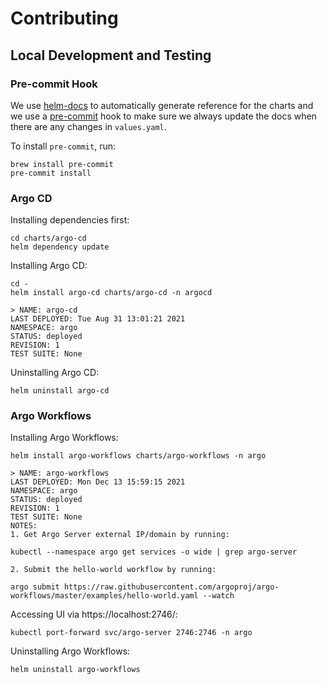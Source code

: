 # Contributing

## Local Development and Testing

### Pre-commit Hook

We use [helm-docs](https://github.com/norwoodj/helm-docs) to automatically generate reference for the charts and we use a [pre-commit](https://pre-commit.com/) hook to make sure we always update the docs when there are any changes in `values.yaml`.

To install `pre-commit`, run:

```
brew install pre-commit
pre-commit install
```

### Argo CD

Installing dependencies first:

```
cd charts/argo-cd
helm dependency update
```

Installing Argo CD:
```
cd -
helm install argo-cd charts/argo-cd -n argocd
```


```
> NAME: argo-cd
LAST DEPLOYED: Tue Aug 31 13:01:21 2021
NAMESPACE: argo
STATUS: deployed
REVISION: 1
TEST SUITE: None
```

Uninstalling Argo CD:

```
helm uninstall argo-cd
```

### Argo Workflows

Installing Argo Workflows:

```
helm install argo-workflows charts/argo-workflows -n argo
```

```
> NAME: argo-workflows
LAST DEPLOYED: Mon Dec 13 15:59:15 2021
NAMESPACE: argo
STATUS: deployed
REVISION: 1
TEST SUITE: None
NOTES:
1. Get Argo Server external IP/domain by running:

kubectl --namespace argo get services -o wide | grep argo-server

2. Submit the hello-world workflow by running:

argo submit https://raw.githubusercontent.com/argoproj/argo-workflows/master/examples/hello-world.yaml --watch
```

Accessing UI via https://localhost:2746/:
```
kubectl port-forward svc/argo-server 2746:2746 -n argo
```

Uninstalling Argo Workflows:

```
helm uninstall argo-workflows
```
